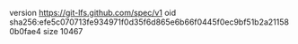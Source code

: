 version https://git-lfs.github.com/spec/v1
oid sha256:efe5c070713fe934971f0d35f6d865e6b66f0445f0ec9bf51b2a211580b0fae4
size 10467
